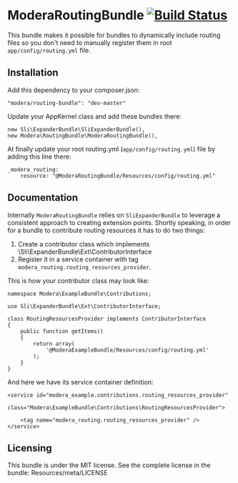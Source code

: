 # ModeraRoutingBundle [![Build Status](https://travis-ci.org/modera/ModeraRoutingBundle.svg?branch=master)](https://travis-ci.org/modera/ModeraRoutingBundle)

This bundle makes it possible for bundles to dynamically include routing files so you don't need to manually register
them in root `app/config/routing.yml` file.

## Installation

Add this dependency to your composer.json:

    "modera/routing-bundle": "dev-master"

Update your AppKernel class and add these bundles there:

    new Sli\ExpanderBundle\SliExpanderBundle(),
    new Modera\RoutingBundle\ModeraRoutingBundle(),

At finally update your root routing.yml (`app/config/routing.yml`) file by adding this line there:

    _modera_routing:
        resource: "@ModeraRoutingBundle/Resources/config/routing.yml"

## Documentation

Internally `ModeraRoutingBundle` relies on `SliExpanderBundle` to leverage a consistent approach to creating extension
points. Shortly speaking, in order for a bundle to contribute routing resources it has to do two things:

 1. Create a contributor class which implements \Sli\ExpanderBundle\Ext\ContributorInterface
 2. Register it in a service container with tag `modera_routing.routing_resources_provider`.

This is how your contributor class may look like:

    namespace Modera\ExampleBundle\Contributions;

    use Sli\ExpanderBundle\Ext\ContributorInterface;

    class RoutingResourcesProvider implements ContributorInterface
    {
        public function getItems()
        {
            return array(
                '@ModeraExampleBundle/Resources/config/routing.yml'
            );
        }
    }

And here we have its service container definition:

    <service id="modera_example.contributions.routing_resources_provider"
             class="Modera\ExampleBundle\Contributions\RoutingResourcesProvider">

        <tag name="modera_routing.routing_resources_provider" />
    </service>

## Licensing

This bundle is under the MIT license. See the complete license in the bundle:
Resources/meta/LICENSE